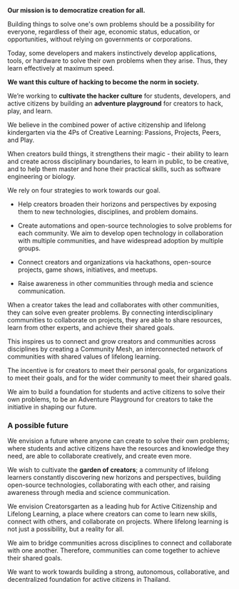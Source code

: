 **Our mission is to democratize creation for all.**

Building things to solve one's own problems should be a possibility for everyone, regardless of their age, economic status, education, or opportunities, without relying on governments or corporations.

Today, some developers and makers instinctively develop applications, tools, or hardware to solve their own problems when they arise. Thus, they learn effectively at maximum speed.

**We want this culture of hacking to become the norm in society.**

We’re working to **cultivate the hacker culture** for students, developers, and active citizens by building an **adventure playground** for creators to hack, play, and learn.

We believe in the combined power of active citizenship and lifelong kindergarten via the 4Ps of Creative Learning: Passions, Projects, Peers, and Play.

When creators build things, it strengthens their magic - their ability to learn and create across disciplinary boundaries, to learn in public, to be creative, and to help them master and hone their practical skills, such as software engineering or biology.

We rely on four strategies to work towards our goal.

- Help creators broaden their horizons and perspectives by exposing them to new technologies, disciplines, and problem domains.

- Create automations and open-source technologies to solve problems for each community. We aim to develop open technology in collaboration with multiple communities, and have widespread adoption by multiple groups.

- Connect creators and organizations via hackathons, open-source projects, game shows, initiatives, and meetups.

- Raise awareness in other communities through media and science communication.

When a creator takes the lead and collaborates with other communities, they can solve even greater problems. By connecting interdisciplinary communities to collaborate on projects, they are able to share resources, learn from other experts, and achieve their shared goals.

This inspires us to connect and grow creators and communities across disciplines by creating a Community Mesh, an interconnected network of communities with shared values of lifelong learning.

The incentive is for creators to meet their personal goals, for organizations to meet their goals, and for the wider community to meet their shared goals.

We aim to build a foundation for students and active citizens to solve their own problems, to be an Adventure Playground for creators to take the initiative in shaping our future.

### A possible future

We envision a future where anyone can create to solve their own problems; where students and active citizens have the resources and knowledge they need, are able to collaborate creatively, and create even more.

We wish to cultivate the **garden of creators**; a community of lifelong learners constantly discovering new horizons and perspectives, building open-source technologies, collaborating with each other, and raising awareness through media and science communication.

We envision Creatorsgarten as a leading hub for Active Citizenship and Lifelong Learning, a place where creators can come to learn new skills, connect with others, and collaborate on projects. Where lifelong learning is not just a possibility, but a reality for all.

We aim to bridge communities across disciplines to connect and collaborate with one another. Therefore, communities can come together to achieve their shared goals.

We want to work towards building a strong, autonomous, collaborative, and decentralized foundation for active citizens in Thailand.